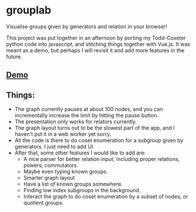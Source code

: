 # grouplab

Visualise groups given by generators and relation in your browser!

This project was put together in an afternoon by porting my Todd-Coxeter python code into javascript, and stitching things together with Vue.js. It was meant as a demo, but perhaps I will revisit it and add more features in the future.

## [Demo](https://grgre.github.io/grouplab/)

## Things:
* The graph currently pauses at about 100 nodes, and you can incrementally increase the limit by hitting the pause button.
* The presentation only works for relators currently.
* The graph layout turns out to be the slowest part of the app, and I haven't put it in a web worker yet sorry.
* All the code is there to do coset enumeration for a subgroup given by generators. I just need to add UI.
* After that, some other features I would like to add are:
  * A nice parser for better relation input, including proper relations, powers, commutators.
  * Maybe even typing known groups.
  * Smarter graph layout
  * Have a list of known groups somewhere.
  * Finding low index subgroups in the background.
  * Interact the graph to do coset enumeration by a subset of nodes, or quotient groups.


